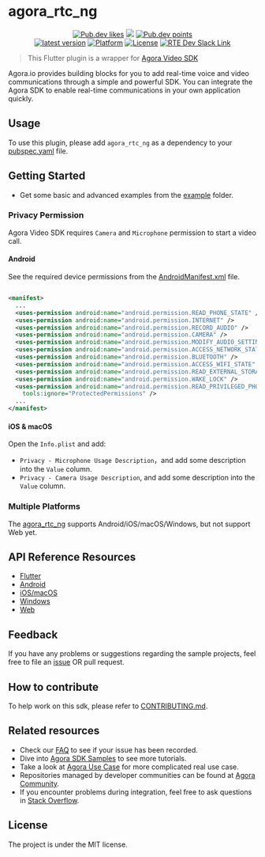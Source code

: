 # agora_rtc_ng

<p align="center">
    <a href="https://pub.dev/packages/agora_rtc_ng"><img src="https://badges.bar/agora_rtc_ng/likes" alt="Pub.dev likes"/></a>
    <a href="https://pub.dev/packages/agora_rtc_ng" alt="Pub.dev popularity"><img src="https://badges.bar/agora_rtc_ng/popularity"/></a>
    <a href="https://pub.dev/packages/agora_rtc_ng"><img src="https://badges.bar/agora_rtc_ng/pub%20points" alt="Pub.dev points"/></a><br/>
    <a href="https://pub.dev/packages/agora_rtc_ng"><img src="https://img.shields.io/pub/v/agora_rtc_ng.svg?include_prereleases" alt="latest version"/></a>
    <a href="https://pub.dev/packages/agora_rtc_ng"><img src="https://img.shields.io/badge/Platform-Android%20%7C%20iOS%20%7C%20macOS%20%7C%20Web%20%7C%20Windows-blue?logo=flutter" alt="Platform"/></a>
    <a href="./LICENSE"><img src="https://img.shields.io/github/license/agoraio-community/flutter-uikit?color=lightgray" alt="License"/></a>
    <a href="https://www.agora.io/en/join-slack/">
        <img src="https://img.shields.io/badge/slack-@RTE%20Dev-blue.svg?logo=slack" alt="RTE Dev Slack Link"/>
    </a>
</p>

> This Flutter plugin is a wrapper for [Agora Video SDK](https://docs.agora.io/en/Interactive%20Broadcast/product_live?platform=All%20Platforms)

Agora.io provides building blocks for you to add real-time voice and video communications through a simple and powerful SDK. You can integrate the Agora SDK to enable real-time communications in your own application quickly.

## Usage

To use this plugin, please add `agora_rtc_ng` as a dependency to
your [pubspec.yaml](https://flutter.dev/docs/development/packages-and-plugins/using-packages) file.

## Getting Started

* Get some basic and advanced examples from the [example](example/lib/examples) folder.

### Privacy Permission

Agora Video SDK requires `Camera` and `Microphone` permission to start a video call.

#### Android

See the required device permissions from
the [AndroidManifest.xml](android/src/main/AndroidManifest.xml) file.

```xml

<manifest>
  ...
  <uses-permission android:name="android.permission.READ_PHONE_STATE" />
  <uses-permission android:name="android.permission.INTERNET" />
  <uses-permission android:name="android.permission.RECORD_AUDIO" />
  <uses-permission android:name="android.permission.CAMERA" />
  <uses-permission android:name="android.permission.MODIFY_AUDIO_SETTINGS" />
  <uses-permission android:name="android.permission.ACCESS_NETWORK_STATE" />
  <uses-permission android:name="android.permission.BLUETOOTH" />
  <uses-permission android:name="android.permission.ACCESS_WIFI_STATE" />
  <uses-permission android:name="android.permission.READ_EXTERNAL_STORAGE" />
  <uses-permission android:name="android.permission.WAKE_LOCK" />
  <uses-permission android:name="android.permission.READ_PRIVILEGED_PHONE_STATE"
    tools:ignore="ProtectedPermissions" />
  ...
</manifest>
```

#### iOS & macOS

Open the `Info.plist` and add:

- `Privacy - Microphone Usage Description`，and add some description into the `Value` column.
- `Privacy - Camera Usage Description`, and add some description into the `Value` column.

### Multiple Platforms

The [agora_rtc_ng](https://pub.dev/packages/agora_rtc_ng) supports Android/iOS/macOS/Windows, but not support Web yet.

## API Reference Resources

* [Flutter](https://docs.agora.io/en/Video/API%20Reference/flutter/index.html)
* [Android](https://docs.agora.io/en/Video/API%20Reference/java/index.html)
* [iOS/macOS](https://docs.agora.io/en/Video/API%20Reference/oc/docs/headers/Agora-Objective-C-API-Overview.html)
* [Windows](https://docs.agora.io/en/Video/API%20Reference/cpp/index.html)
* [Web](https://docs.agora.io/en/Video/API%20Reference/web_ng/index.html)

## Feedback

If you have any problems or suggestions regarding the sample projects, feel free to file an [issue](https://github.com/AgoraIO-Community/agora_rtc_ng/issues) OR pull request.

## How to contribute

To help work on this sdk, please refer to [CONTRIBUTING.md](https://github.com/AgoraIO-Community/agora_rtc_ng/blob/main/CONTRIBUTING.md).

## Related resources

- Check our [FAQ](https://docs.agora.io/en/faq) to see if your issue has been recorded.
- Dive into [Agora SDK Samples](https://github.com/AgoraIO) to see more tutorials.
- Take a look at [Agora Use Case](https://github.com/AgoraIO-usecase) for more complicated real use case.
- Repositories managed by developer communities can be found at [Agora Community](https://github.com/AgoraIO-Community).
- If you encounter problems during integration, feel free to ask questions in [Stack Overflow](https://stackoverflow.com/questions/tagged/agora.io).

## License

The project is under the MIT license.

